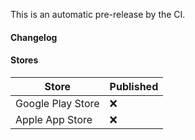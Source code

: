 This is an automatic pre-release by the CI.

#### Changelog


#### Stores
| Store             | Published |
|-------------------|-----------|
| Google Play Store | :x:       |
| Apple App Store   | :x:       |
